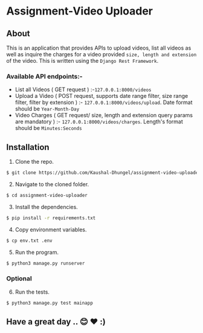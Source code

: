 # Assignment-Video Uploader

## About
This is an application that provides APIs to upload videos, list all videos as well as inquire the charges for a video provided
`size, length and extension` of the video. This is written using the `Django Rest Framework`.

### Available API endpoints:-
- List all Videos ( GET request ) :-`127.0.0.1:8000/videos `
- Upload a Video ( POST request, supports date range filter, size range filter, filter by extension ) :- `127.0.0.1:8000/videos/upload`. Date format should be
`Year-Month-Day`
- Video Charges ( GET request/ size, length and extension query params are mandatory ) :- `127.0.0.1:8000/videos/charges`. Length's format should be `Minutes:Seconds`

## Installation 
1. Clone the repo.
```sh
$ git clone https://github.com/Kaushal-Dhungel/assignment-video-uploader.git
```

2. Navigate to the cloned folder.
```sh
$ cd assignment-video-uploader
```

3. Install the dependencies.
```sh
$ pip install -r requirements.txt
```

4. Copy environment variables.
```sh
$ cp env.txt .env
```

5. Run the program.
```sh
$ python3 manage.py runserver
```

### Optional
6. Run the tests.
```sh
$ python3 manage.py test mainapp
```

## Have a great day ..  :blush: :heart: :)